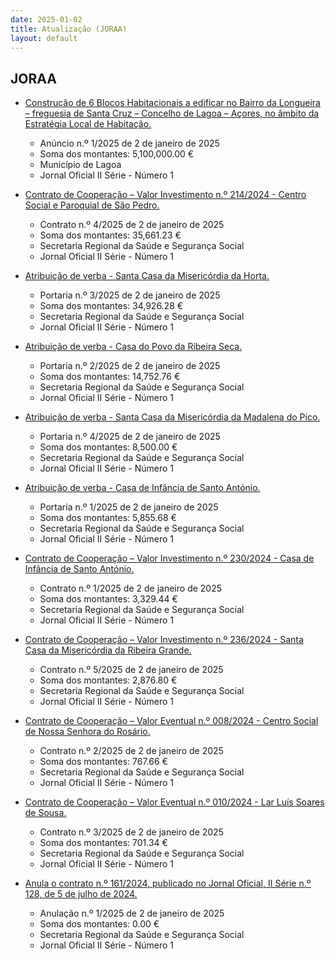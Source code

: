 ```yaml
---
date: 2025-01-02
title: Atualização (JORAA)
layout: default
---
```

## JORAA

* [Construção de 6 Blocos Habitacionais a edificar no Bairro da Longueira – freguesia de Santa Cruz – Concelho de Lagoa – Açores, no âmbito da Estratégia Local de Habitação.](https://jo.azores.gov.pt/#/ato/c8247221-0186-4664-9f82-d32c469b4215)
  * Anúncio n.º 1/2025 de 2 de janeiro de 2025
  * Soma dos montantes: 5,100,000.00 €
  * Município de Lagoa
  * Jornal Oficial II Série - Número 1

* [Contrato de Cooperação – Valor Investimento n.º 214/2024 - Centro Social e Paroquial de São Pedro.](https://jo.azores.gov.pt/#/ato/b11915e1-c06f-4e69-b102-48596f55595b)
  * Contrato n.º 4/2025 de 2 de janeiro de 2025
  * Soma dos montantes: 35,661.23 €
  * Secretaria Regional da Saúde e Segurança Social
  * Jornal Oficial II Série - Número 1

* [Atribuição de verba - Santa Casa da Misericórdia da Horta.](https://jo.azores.gov.pt/#/ato/5f438e01-437d-48c7-8e28-405736edfb3e)
  * Portaria n.º 3/2025 de 2 de janeiro de 2025
  * Soma dos montantes: 34,926.28 €
  * Secretaria Regional da Saúde e Segurança Social
  * Jornal Oficial II Série - Número 1

* [Atribuição de verba - Casa do Povo da Ribeira Seca.](https://jo.azores.gov.pt/#/ato/4a3d3342-9761-4c28-aa56-481647cfc674)
  * Portaria n.º 2/2025 de 2 de janeiro de 2025
  * Soma dos montantes: 14,752.76 €
  * Secretaria Regional da Saúde e Segurança Social
  * Jornal Oficial II Série - Número 1

* [Atribuição de verba - Santa Casa da Misericórdia da Madalena do Pico.](https://jo.azores.gov.pt/#/ato/3de16301-d489-493d-9d48-2ceb5f0db7b0)
  * Portaria n.º 4/2025 de 2 de janeiro de 2025
  * Soma dos montantes: 8,500.00 €
  * Secretaria Regional da Saúde e Segurança Social
  * Jornal Oficial II Série - Número 1

* [Atribuição de verba - Casa de Infância de Santo António.](https://jo.azores.gov.pt/#/ato/372b8087-3d48-489b-aa68-c104eecdae55)
  * Portaria n.º 1/2025 de 2 de janeiro de 2025
  * Soma dos montantes: 5,855.68 €
  * Secretaria Regional da Saúde e Segurança Social
  * Jornal Oficial II Série - Número 1

* [Contrato de Cooperação – Valor Investimento n.º 230/2024 - Casa de Infância de Santo António.](https://jo.azores.gov.pt/#/ato/e0814706-b5d9-4c42-9e6f-b0e12ab7598e)
  * Contrato n.º 1/2025 de 2 de janeiro de 2025
  * Soma dos montantes: 3,329.44 €
  * Secretaria Regional da Saúde e Segurança Social
  * Jornal Oficial II Série - Número 1

* [Contrato de Cooperação – Valor Investimento n.º 236/2024 - Santa Casa da Misericórdia da Ribeira Grande.](https://jo.azores.gov.pt/#/ato/14437210-1eee-4117-a0db-f7f5a9264ee0)
  * Contrato n.º 5/2025 de 2 de janeiro de 2025
  * Soma dos montantes: 2,876.80 €
  * Secretaria Regional da Saúde e Segurança Social
  * Jornal Oficial II Série - Número 1

* [Contrato de Cooperação – Valor Eventual n.º 008/2024 - Centro Social de Nossa Senhora do Rosário.](https://jo.azores.gov.pt/#/ato/37deee17-9729-4185-aefb-d1beb7016837)
  * Contrato n.º 2/2025 de 2 de janeiro de 2025
  * Soma dos montantes: 767.66 €
  * Secretaria Regional da Saúde e Segurança Social
  * Jornal Oficial II Série - Número 1

* [Contrato de Cooperação – Valor Eventual n.º 010/2024 -  Lar Luís Soares de Sousa.](https://jo.azores.gov.pt/#/ato/10bb8e09-431d-47f2-852c-9128826ccb44)
  * Contrato n.º 3/2025 de 2 de janeiro de 2025
  * Soma dos montantes: 701.34 €
  * Secretaria Regional da Saúde e Segurança Social
  * Jornal Oficial II Série - Número 1

* [Anula o contrato n.º 161/2024, publicado no Jornal Oficial, II Série n.º 128, de 5 de julho de 2024.](https://jo.azores.gov.pt/#/ato/07416e39-4914-4a30-ac38-2bfe4c0dd045)
  * Anulação n.º 1/2025 de 2 de janeiro de 2025
  * Soma dos montantes: 0.00 €
  * Secretaria Regional da Saúde e Segurança Social
  * Jornal Oficial II Série - Número 1
